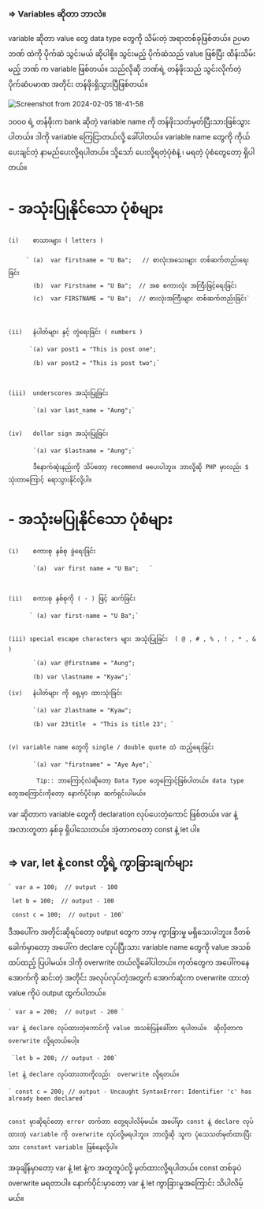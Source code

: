 ### => Variables ဆိုတာ ဘာလဲ။

   variable ဆိုတာ value တွေ data type တွေကို သိမ်းတဲ့ အရာတစ်ခုဖြစ်တယ်။ ဉပမာ ဘဏ် ထဲကို ပိုက်ဆံ သွင်းမယ် ဆိုပါစို့။ သွင်းမည့် ပိုက်ဆံသည် value ဖြစ်ပြီး  ထိန်းသိမ်းမည့် ဘဏ် က variable ဖြစ်တယ်။  သည်လိုဆို ဘဏ်ရဲ့ တန်ဖိုးသည် သွင်းလိုက်တဲ့ ပိုက်ဆံပမာဏ အတိုင်း တန်ဖိုးရှိသွားပြီဖြစ်တယ်။  
   
   
   ![Screenshot from 2024-02-05 18-41-58](https://github.com/hsumyatm7308/Javascript-notes/assets/107622230/a046e1e5-c57b-486f-ba3a-c8a5feaaffbd)

   
   
   
   
  ၁၀၀၀ ရဲ့ တန်ဖိုးက bank ဆိုတဲ့ variable name ကို တန်ဖိုးသတ်မှတ်ပြီးသားဖြစ်သွားပါတယ်။ ဒါကို variable ကြေငြာတယ်လို့ ခေါ်ပါတယ်။ variable name တွေကို ကိုယ်ပေးချင်တဲ့ နာမည်ပေးလို့ရပါတယ်။ သို့သော် ပေးလို့ရတဲ့ပုံစံနဲ့ ၊ မရတဲ့ ပုံစံတွေတော့ ရှိပါတယ်။ 

      
 # -  အသုံးပြုနိုင်သော ပုံစံများ 
  
    (i)    စာသားများ ( letters )  
    
         ` (a)  var firstname = "U Ba";   // စာလုံးအသေးများ တစ်ဆက်တည်းရေးခြင်း
           (b)  var Firstname = "U Ba";  // အစ စကားလုံး အကြီးဖြင့်ရေးခြင်း
           (c)  var FIRSTNAME = "U Ba";  // စားလုံးအကြီးများ တစ်ဆက်တည်းခြင်း`
    
    
    
    (ii)   နံပါတ်များ နှင့် တွဲရေးခြင်း ( numbers )  
         
          `(a) var post1 = "This is post one"; 
           
           (b) var post2 = "This is post two";`
    
    
    
    (iii)  underscores အသုံးပြုခြင်း 
           
           `(a) var last_name = "Aung";`
           
    
    (iv)   dollar sign အသုံးပြုခြင်း 
    
           `(a) var $lastname = "Aung";`
           
           ဒီနောက်ဆုံးနည်းကို သိပ်တော့ recommend မပေးပါဘူး။ ဘာလို့ဆို PHP မှာလည်း $ သုံးတာကြောင့် ရောသွားနိုင်လို့ပါ။ 
    
    
          
 # -  အသုံးမပြုနိုင်သော ပုံစံများ 
   
    (i)    စကားစု နှစ်စု ခွဲရေးခြင်း  
    
           `(a)  var first name = "U Ba";   `
    
    
    
    (ii)   စကားစု နှစ်စုကို ( - ) ဖြင့် ဆက်ခြင်း
         
          ` (a) var first-name = "U Ba";`
    
    
    (iii) special escape characters များ အသုံးပြုခြင်း  ( @ , # , % , ! , * , & )
           
           `(a) var @firstname = "Aung";  
           
           (b) var \lastname = "Kyaw";` 
    
    (iv)   နံပါတ်များ ကို ရှေ့မှာ ထားသုံးခြင်း 
    
           `(a) var 2lastname = "Kyaw";
           
           (b) var 23title  = "This is title 23"; `
           
           
    (v) variable name တွေကို single / double quote ထဲ ထည့်ရေးခြင်း
       
           `(a) var "firstname" = "Aye Aye";`
       
            Tip:: ဘာကြောင့်လဲဆိုတော့ Data Type တွေကြောင့်ဖြစ်ပါတယ်။ data type တွေအကြောင်းကိုတော့ နောက်ပိုင်းမှာ ဆက်ရှင်းပါမယ်။ 
      
      
      
      
   
   var ဆိုတာက variable တွေကို declaration လုပ်ပေးတဲ့ကောင် ဖြစ်တယ်။ var နဲ့အလားတူတာ နှစ်ခု ရှိပါသေးတယ်။ အဲ့တာကတော့  const  နဲ့  let  ပါ။ 
   
   
## => var, let နဲ့ const တို့ရဲ့ ကွာခြားချက်များ 

 
    ` var a = 100;  // output - 100 
     
     let b = 100;  // output - 100
     
     const c = 100;  // output - 100`
     
     
  ဒီအပေါ်က အတိုင်းဆိုရင်တော့ output တွေက ဘာမှ ကွာခြားမှု မရှိသေးပါဘူး။ ဒီတစ်ခေါက်မှာတော့ အပေါ်က declare လုပ်ပြီးသား variable name တွေကို value အသစ်ထပ်ထည့် ပြပါမယ်။  ဒါကို overwrite တယ်လို့ခေါ်ပါတယ်။ ကုတ်တွေက အပေါ်ကနေ အောက်ကို ဆင်းတဲ့ အတိုင်း အလုပ်လုပ်တဲ့အတွက် အောက်ဆုံးက overwrite ထားတဲ့ value ကိုပဲ output ထွက်ပါတယ်။ 
     
    ` var a = 200;  // output - 200 `
     
    var နဲ့ declare လုပ်ထားတဲ့ကောင်ကို value အသစ်ပြန်ခေါ်တာ ရပါတယ်။  ဆိုလိုတာက overwrite လို့ရတယ်ပေါ့။ 
     
     `let b = 200; // output - 200` 
     
    let နဲ့ declare လုပ်ထားတာကိုလည်း  overwrite လို့ရတယ်။  
     
    ` const c = 200; // output - Uncaught SyntaxError: Identifier 'c' has already been declared`
     
     
    const မှာဆိုရင်တော့ error တက်တာ တွေ့ရပါလိမ့်မယ်။ အပေါ်မှာ const နဲ့ declare လုပ်ထားတဲ့ variable ကို overwrite လုပ်လို့မရပါဘူး။ ဘာလို့ဆို သူက ပုံသေသတ်မှတ်ထားပြီးသား constant variable ဖြစ်နေလို့ပါ။ 
     
  အခုချိန်မှာတော့ var နဲ့ let နဲ့က အတူတူပဲလို့ မှတ်ထားလို့ရပါတယ်။  const တစ်ခုပဲ overwrite မရတာပါ။  နောက်ပိုင်းမှာတော့ var နဲ့ let ကွာခြားမှုအကြောင်း သိပါလိမ့်မယ်။
    
     
    
    
